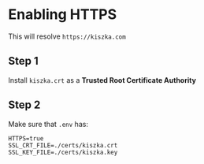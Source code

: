 # Enabling HTTPS
This will resolve `https://kiszka.com`

## Step 1
Install `kiszka.crt` as a **Trusted Root Certificate Authority**

## Step 2
Make sure that `.env` has:

	HTTPS=true
	SSL_CRT_FILE=./certs/kiszka.crt
	SSL_KEY_FILE=./certs/kiszka.key